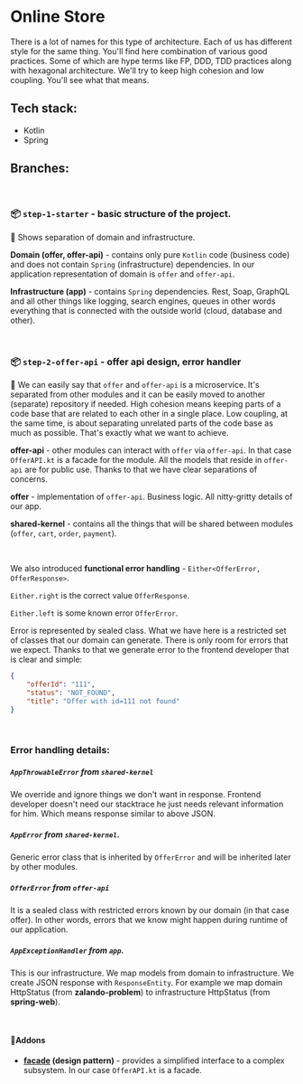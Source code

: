 # Online Store 

There is a lot of names for this type of architecture. Each of us has different style for the same thing. You'll find here  combination of various good practices. Some of which are hype terms like FP, DDD, TDD practices along with hexagonal architecture. We'll try to keep high cohesion and low coupling. You'll see what that means.

## Tech stack: 
- Kotlin
- Spring

## Branches:

<br>

### 📦 `step-1-starter` - basic structure of the project. 

📜 Shows separation of domain and infrastructure. 

**Domain (offer, offer-api)** - contains only pure `Kotlin` code (business code) and does not contain `Spring` (infrastructure) dependencies. In our application representation of domain is `offer` and `offer-api`.

**Infrastructure (app)** - contains `Spring` dependencies. Rest, Soap, GraphQL and all other things like logging, search engines, queues in other words everything that is connected with the outside world (cloud, database and other).

<br>

### 📦 `step-2-offer-api` - offer api design, error handler

📜 We can easily say that `offer` and `offer-api` is a microservice. It's separated from other modules and it can be easily moved to another (separate) repository if needed. High cohesion means keeping parts of a code base that are related to each other in a single place. Low coupling, at the same time, is about separating unrelated parts of the code base as much as possible. That's exactly what we want to achieve.

**offer-api** - other modules can interact with `offer` via `offer-api`. In that case `OfferAPI.kt` is a facade for the module. All the models that reside in `offer-api` are for public use. Thanks to that we have clear separations of concerns.

**offer** - implementation of `offer-api`. Business logic. All nitty-gritty details of our app.

**shared-kernel** - contains all the things that will be shared between modules (`offer`, `cart`, `order`, `payment`).

<br>

We also introduced **functional error handling** - `Either<OfferError, OfferResponse>`. 

`Either.right` is the correct value `OfferResponse`. 

`Either.left` is some known error `OfferError`.

Error is represented by sealed class. What we have here is a restricted set of classes that our domain can generate. There is only room for errors that we expect. Thanks to that we generate error to the frontend developer that is clear and simple: 

```json
{
    "offerId": "111",
    "status": "NOT_FOUND",
    "title": "Offer with id=111 not found"
}
```

<br>

### **Error handling details:**

##### `AppThrowableError` from `shared-kernel`

We override and ignore things we don't want in response. Frontend developer doesn't need our stacktrace he just needs relevant information for him. Which means response similar to above JSON. 

##### `AppError` from `shared-kernel`.

Generic error class that is inherited by `OfferError` and will be inherited later by other modules.

##### `OfferError` from `offer-api`

It is a sealed class with restricted errors known by our domain (in that case offer). In other words, errors that we know might happen during runtime of our application.   

##### `AppExceptionHandler` from `app`.

This is our infrastructure. We map models from domain to infrastructure. We create JSON response with `ResponseEntity`. For example we map domain HttpStatus (from **zalando-problem**) to infrastructure HttpStatus (from **spring-web**).

<br>

#### 🧱Addons
- **[facade](https://github.com/iluwatar/java-design-patterns/tree/master/facade) (design pattern)** - provides a simplified interface to a complex subsystem. In our case `OfferAPI.kt` is a facade.


